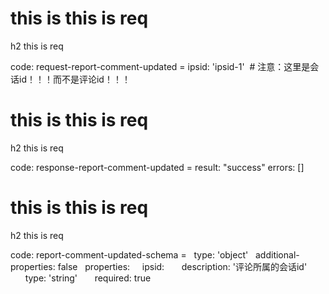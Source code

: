 # this is this is req

h2 this is req

code:
    request-report-comment-updated =
  ipsid: 'ipsid-1'  # 注意：这里是会话id！！！而不是评论id！！！


# this is this is req

h2 this is req

code:
    response-report-comment-updated =
  result: "success"
  errors: []


# this is this is req

h2 this is req

code:
    report-comment-updated-schema =
  type: 'object'
  additional-properties: false
  properties:
    ipsid:
      description: '评论所属的会话id'
      type: 'string'
      required: true          


